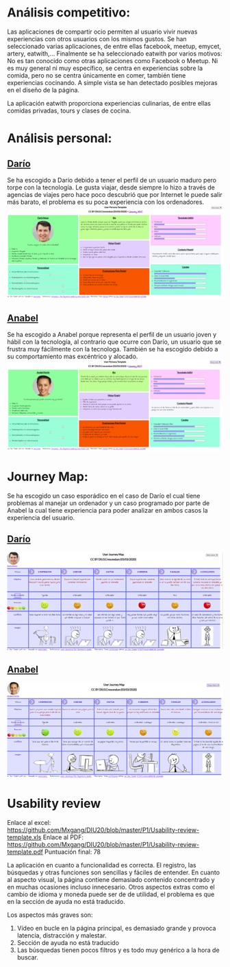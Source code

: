 


# Análisis competitivo:

Las aplicaciones de compartir ocio permiten al usuario vivir nuevas experiencias con otros usuarios con los mismos gustos. Se han seleccionado varias aplicaciones, de entre ellas facebook, meetup, emycet, artery, eatwith,... Finalmente se ha seleccionado eatwith por varios motivos:
    No es tan conocido como otras aplicaciones como Facebook o Meetup.
    Ni es muy general ni muy específico, se centra en experiencias sobre la comida, pero no se centra únicamente en comer, también tiene experiencias cocinando.
    A simple vista se han detectado posibles mejoras en el diseño de la página.
   
La aplicación eatwith proporciona experiencias culinarias, de entre ellas comidas privadas, tours y clases de cocina.

# Análisis personal:

## [Darío](https://pmarting97.github.io/indexP.html)
Se ha escogido a Darío debido a tener el perfil de un usuario maduro pero torpe con la tecnología. Le gusta viajar, desde siempre lo hizo a través de agencias de viajes pero hace poco descubrió que por Internet le puede salir más barato, el problema es su poca experiencia con los ordenadores.
![Método UX](photos/UserDario.png)


## [Anabel](https://pmarting97.github.io/indexP.html)
Se ha escogido a Anabel porque representa el perfil de un usuario joven y hábil con la tecnología, al contrario que ocurre con Darío, un usuario que se frustra muy fácilmente con la tecnologa. También se ha escogido debido a su comportamiento mas excéntrico y alocado.
![Método UX](photos/UserAnabel.png)

# Journey Map:
Se ha escogido un caso esporádico en el caso de Darío el cual tiene problemas al manejar un ordenador y un caso programado  por parte de Anabel la cual tiene experiencia para poder analizar en ambos casos la experiencia del usuario.

## [Darío](https://pmarting97.github.io/indexJ.html)

![Método UX](photos/JourneyMapDario.png)

## [Anabel](https://pmarting97.github.io/indexJ.html)

![Método UX](photos/JourneyMapAnabel.png)

# Usability review

Enlace al excel: https://github.com/Mxgang/DIU20/blob/master/P1/Usability-review-template.xls
Enlace al PDF: https://github.com/Mxgang/DIU20/blob/master/P1/Usability-review-template.pdf
Puntuación final: 78

La aplicación en cuanto a funcionalidad es correcta. El registro, las búsquedas y otras funciones son sencillas y fáciles de entender. En cuanto al aspecto visual, la página contiene demasiado contenido concentrado y en muchas ocasiones incluso innecesario. Otros aspectos extras como el cambio de idioma y moneda puede ser de de utilidad, el problema es que en la sección de ayuda no está traducido.

Los aspectos más graves son:
1. Vídeo en bucle en la página principal, es demasiado grande y provoca latencia, distracción y malestar.
2. Sección de ayuda no está traducido
3. Las búsquedas tienen pocos filtros y es todo muy genérico a la hora de buscar.
